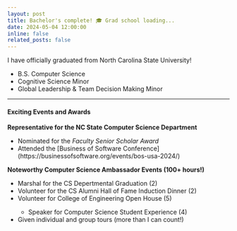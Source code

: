 ```yaml
---
layout: post
title: Bachelor's complete! 🎓 Grad school loading...
date: 2024-05-04 12:00:00
inline: false
related_posts: false
---
```


I have officially graduated from North Carolina State University!

<ul>
    <li>B.S. Computer Science</li>
    <li>Cognitive Science Minor</li>
    <li>Global Leadership & Team Decision Making Minor</li>
</ul>

---

#### Exciting Events and Awards

<b>Representative for the NC State Computer Science Department</b>

<ul>
    <li>Nominated for the <i>Faculty Senior Scholar Award</i></li>
    <li>Attended the [Business of Software Conference](https://businessofsoftware.org/events/bos-usa-2024/)</li>
</ul>

<b>Noteworthy Computer Science Ambassador Events (100+ hours!)</b>

<ul>
    <li>Marshal for the CS Depertmental Graduation (2)</li>
    <li>Volunteer for the CS Alumni Hall of Fame Induction Dinner (2)</li>
    <li>Volunteer for College of Engineering Open House (5)</li>
      <ul>
        <li>Speaker for Computer Science Student Experience (4)</li>
      </ul>
    <li>Given individual and group tours (more than I can count!)</li>
</ul>
